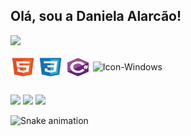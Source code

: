 ## Olá, sou a Daniela Alarcão!


  <a href="https://github.com/danialarcao">
  <img height="180em" src="https://github-readme-stats.vercel.app/api?username=danialarcao&show_icons=true&theme=synthwave&include_all_commits=true&count_private=true"/>
  <link rel="stylesheet" href="https://cdn.jsdelivr.net/gh/devicons/devicon@v2.15.1/devicon.min.css">
 <a href="https://tenor.com/view/cyrentec-sci-fi-owl-white-faced-scops-owl-anthro-gif-25279321"></a>

<div style="display: inline_block"><br>
  <img align="center" alt="Icon-HTML" height="30" width="40" src="https://raw.githubusercontent.com/devicons/devicon/master/icons/html5/html5-original.svg">
  <img align="center" alt="Icon-CSS" height="30" width="40" src="https://raw.githubusercontent.com/devicons/devicon/master/icons/css3/css3-original.svg">
  <img align="center" alt="Icon-Csharp" height="30" width="40" src="https://raw.githubusercontent.com/devicons/devicon/master/icons/csharp/csharp-original.svg">
  <img align="center" alt="Icon-Windows" height="30" width="40" src="https://cdn.jsdelivr.net/gh/devicons/devicon/icons/windows8/windows8-original.svg"> 
</div>
  
  ##
  
  <div> 
 <a href="https://www.linkedin.com/in/daniela-oliveira-alarcão-53a199252" target="_blank"><img src="https://img.shields.io/badge/-LinkedIn-%230077B5?style=for-the-badge&logo=linkedin&logoColor=white" target="_blank"></a> 
  <a href = "mailto:danielaalarcao21@gmail.com"><img src="https://img.shields.io/badge/Gmail-D14836?style=for-the-badge&logo=gmail&logoColor=white"></a>
  <a href="https://instagram.com/daniela_alarcao" target="_blank"><img src="https://img.shields.io/badge/-Instagram-%23E4405F?style=for-the-badge&logo=instagram&logoColor=white" target="_blank"></a>
  
   ![Snake animation](https://github.com/danialarcao/danialarcao/blob/output/github-contribution-grid-snake.svg)
 
</div>
